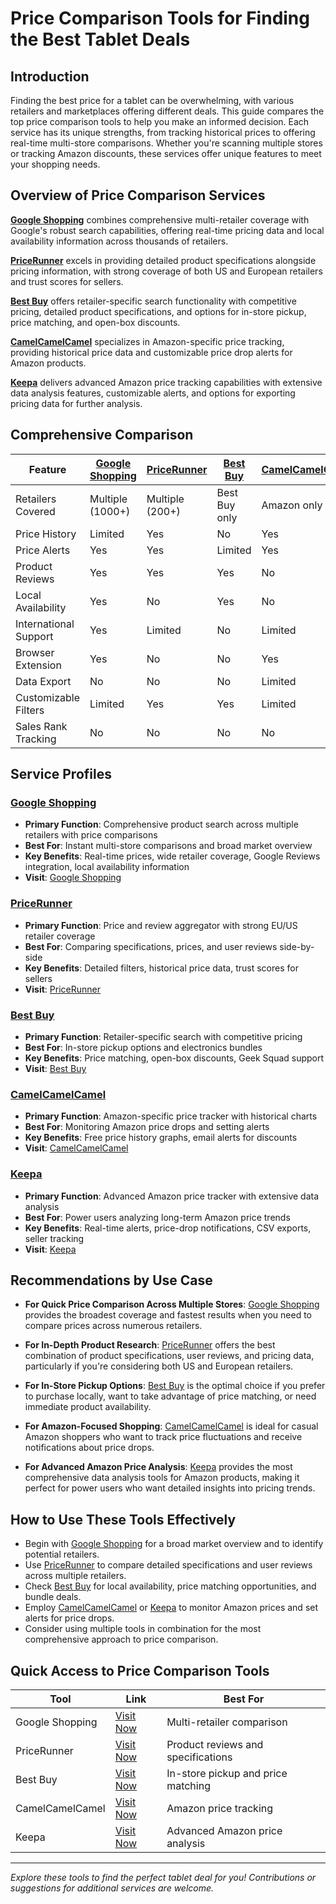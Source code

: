 # Price Comparison Tools for Finding the Best Tablet Deals

## Introduction

Finding the best price for a tablet can be overwhelming, with various retailers and marketplaces offering different deals. This guide compares the top price comparison tools to help you make an informed decision. Each service has its unique strengths, from tracking historical prices to offering real-time multi-store comparisons. Whether you're scanning multiple stores or tracking Amazon discounts, these services offer unique features to meet your shopping needs.

## Overview of Price Comparison Services

**[Google Shopping](https://shopping.google.com/)** combines comprehensive multi-retailer coverage with Google's robust search capabilities, offering real-time pricing data and local availability information across thousands of retailers.

**[PriceRunner](https://www.pricerunner.com/)** excels in providing detailed product specifications alongside pricing information, with strong coverage of both US and European retailers and trust scores for sellers.

**[Best Buy](https://www.bestbuy.com/)** offers retailer-specific search functionality with competitive pricing, detailed product specifications, and options for in-store pickup, price matching, and open-box discounts.

**[CamelCamelCamel](https://camelcamelcamel.com/)** specializes in Amazon-specific price tracking, providing historical price data and customizable price drop alerts for Amazon products.

**[Keepa](https://keepa.com/#!search/)** delivers advanced Amazon price tracking capabilities with extensive data analysis features, customizable alerts, and options for exporting pricing data for further analysis.

## Comprehensive Comparison

| Feature | [Google Shopping](https://shopping.google.com/) | [PriceRunner](https://www.pricerunner.com/) | [Best Buy](https://www.bestbuy.com/) | [CamelCamelCamel](https://camelcamelcamel.com/) | [Keepa](https://keepa.com/#!search/) |
| --- | --- | --- | --- | --- | --- |
| Retailers Covered | Multiple (1000+) | Multiple (200+) | Best Buy only | Amazon only | Amazon only |
| Price History | Limited | Yes | No | Yes | Yes |
| Price Alerts | Yes | Yes | Limited | Yes | Yes |
| Product Reviews | Yes | Yes | Yes | No | No |
| Local Availability | Yes | No | Yes | No | No |
| International Support | Yes | Limited | No | Limited | Yes |
| Browser Extension | Yes | No | No | Yes | Yes |
| Data Export | No | No | No | Limited | Yes |
| Customizable Filters | Limited | Yes | Yes | Limited | Advanced |
| Sales Rank Tracking | No | No | No | No | Yes |

## Service Profiles

### [Google Shopping](https://shopping.google.com/)
- **Primary Function**: Comprehensive product search across multiple retailers with price comparisons
- **Best For**: Instant multi-store comparisons and broad market overview
- **Key Benefits**: Real-time prices, wide retailer coverage, Google Reviews integration, local availability information
- **Visit**: [Google Shopping](https://shopping.google.com/)

### [PriceRunner](https://www.pricerunner.com/)
- **Primary Function**: Price and review aggregator with strong EU/US retailer coverage
- **Best For**: Comparing specifications, prices, and user reviews side-by-side
- **Key Benefits**: Detailed filters, historical price data, trust scores for sellers
- **Visit**: [PriceRunner](https://www.pricerunner.com/)

### [Best Buy](https://www.bestbuy.com/)
- **Primary Function**: Retailer-specific search with competitive pricing
- **Best For**: In-store pickup options and electronics bundles
- **Key Benefits**: Price matching, open-box discounts, Geek Squad support
- **Visit**: [Best Buy](https://www.bestbuy.com/)

### [CamelCamelCamel](https://camelcamelcamel.com/)
- **Primary Function**: Amazon-specific price tracker with historical charts
- **Best For**: Monitoring Amazon price drops and setting alerts
- **Key Benefits**: Free price history graphs, email alerts for discounts
- **Visit**: [CamelCamelCamel](https://camelcamelcamel.com/)

### [Keepa](https://keepa.com/#!search/)
- **Primary Function**: Advanced Amazon price tracker with extensive data analysis
- **Best For**: Power users analyzing long-term Amazon price trends
- **Key Benefits**: Real-time alerts, price-drop notifications, CSV exports, seller tracking
- **Visit**: [Keepa](https://keepa.com/#!search/)

## Recommendations by Use Case

- **For Quick Price Comparison Across Multiple Stores**: [Google Shopping](https://shopping.google.com/) provides the broadest coverage and fastest results when you need to compare prices across numerous retailers.

- **For In-Depth Product Research**: [PriceRunner](https://www.pricerunner.com/) offers the best combination of product specifications, user reviews, and pricing data, particularly if you're considering both US and European retailers.

- **For In-Store Pickup Options**: [Best Buy](https://www.bestbuy.com/) is the optimal choice if you prefer to purchase locally, want to take advantage of price matching, or need immediate product availability.

- **For Amazon-Focused Shopping**: [CamelCamelCamel](https://camelcamelcamel.com/) is ideal for casual Amazon shoppers who want to track price fluctuations and receive notifications about price drops.

- **For Advanced Amazon Price Analysis**: [Keepa](https://keepa.com/#!search/) provides the most comprehensive data analysis tools for Amazon products, making it perfect for power users who want detailed insights into pricing trends.

## How to Use These Tools Effectively

- Begin with [Google Shopping](https://shopping.google.com/) for a broad market overview and to identify potential retailers.
- Use [PriceRunner](https://www.pricerunner.com/) to compare detailed specifications and user reviews across multiple retailers.
- Check [Best Buy](https://www.bestbuy.com/) for local availability, price matching opportunities, and bundle deals.
- Employ [CamelCamelCamel](https://camelcamelcamel.com/) or [Keepa](https://keepa.com/#!search/) to monitor Amazon prices and set alerts for price drops.
- Consider using multiple tools in combination for the most comprehensive approach to price comparison.

## Quick Access to Price Comparison Tools

| Tool | Link | Best For |
| --- | --- | --- |
| Google Shopping | [Visit Now](https://shopping.google.com/) | Multi-retailer comparison |
| PriceRunner | [Visit Now](https://www.pricerunner.com/) | Product reviews and specifications |
| Best Buy | [Visit Now](https://www.bestbuy.com/) | In-store pickup and price matching |
| CamelCamelCamel | [Visit Now](https://camelcamelcamel.com/) | Amazon price tracking |
| Keepa | [Visit Now](https://keepa.com/#!search/) | Advanced Amazon price analysis |

---

*Explore these tools to find the perfect tablet deal for you! Contributions or suggestions for additional services are welcome.*
